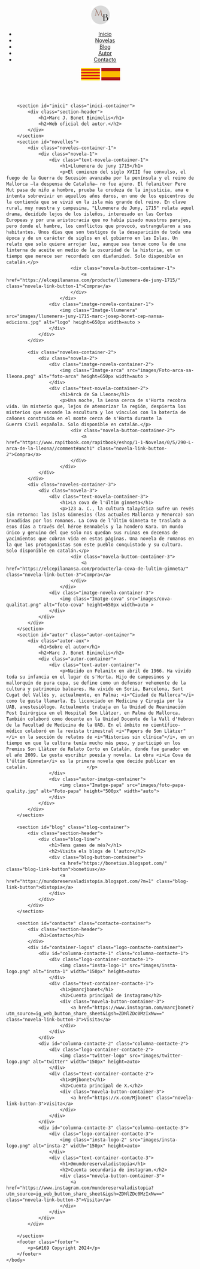 <!DOCTYPE html>

<html>
    <head>
        <meta charset="utf-8">
        <meta http-equiv="X-UA-Compatible" content="IE=edge">
        <title>Navbar</title>
        <meta name="description" content="">
        <meta name="viewport" content="width=device-width, initial-scale=1">
        <link rel="stylesheet" href="styles.css">
    </head>
    <body>
        <header>
            <div class="navbar_container">
                <img class="logo" src="images/logo_218px.png" alt="logo" width="50px" height=auto>
                <nav>
                    <ul class="nav__links">
                        <li><a href="#inici">Inicio</a></li>
                        <li><a href="#novelles">Novelas</a></li>
                        <li><a href="#blog">Blog</a></li>
                        <li><a href="#autor">Autor</a></li>
                        <li><a href="#contacte">Contacto</a></li>
                    </ul>
                </nav>
                <div class="flag_container">
                    <img class="cat" src="images/senyera.png" alt="cat" width="50px" height=auto>
                    <img class="esp" src="images/espanya.png" alt="esp" width="50px" height=auto>
                </div>
            </div>
        </header>

        <section id="inici" class="inici-container">
            <div class="section-header">
                <h1>Marc J. Bonet Binimelis</h1>
                <h2>Web oficial del autor.</h2>
            </div>
        </section>
        <section id="novelles">
            <div class="noveles-container-1">
                <div class="novela-1">
                    <div class="text-novela-container-1"> 
                        <h1>Llumenera de juny 1715</h1>
                        <p>El comienzo del siglo XVIII fue convulso, el fuego de la Guerra de Sucesión avanzaba por la península y el reino de Mallorca —la despensa de Cataluña— no fue ajeno. El felanitxer Pere Mut pasa de niño a hombre, prueba la crudeza de la injusticia, ama e intenta sobrevivir en aquellos años duros, en uno de los epicentros de la contienda que se vivió en la isla más grande del reino. En clave rural, muy nuestra y campesina, "Llumenera de Juny, 1715" relata aquel drama, decidido lejos de los isleños, interesado en las Cortes Europeas y por una aristocracia que no había pisado nuestros parajes, pero donde el hambre, los conflictos que provocó, estrangularon a sus habitantes. Unos días que son testigos de la desaparición de toda una época y de un carácter de siglos en el gobierno en las Islas. Un relato que solo quiere arrojar luz, aunque sea tenue como la de una linterna de aceite en medio de la oscuridad de la historia, en un tiempo que merece ser recordado con diafanidad. Solo disponible en catalán.</p>
                            <div class="novela-button-container-1">
                                <a href="https://elcepilanansa.com/producte/llumenera-de-juny-1715/" class="novela-link-button-1">Compra</a>
                            </div>
                        </div>
                    <div class="imatge-novela-container-1">
                        <img class="Imatge-llumenera" src="images/llumenera-juny-1715-marc-josep-bonet-cep-nansa-edicions.jpg" alt="logo" height=650px width=auto >
                    </div>
                </div>
            </div>
        
            <div class="noveles-container-2">
                <div class="novela-2">
                    <div class="imatge-novela-container-2">
                        <img class="Imatge-arca" src="images/Foto-arca-sa-lleona.png" alt="foto-arca" height=650px width=auto >
                    </div>
                    <div class="text-novela-container-2"> 
                        <h1>Arcà de Sa Lleona</h1>
                        <p>Una noche, la Leona cerca de s'Horta recobra vida. Un misterio que, lejos de atemorizar la región, despierta los misterios que esconde la escultura y los vínculos con la batería de cañones construida en el monte cerca de s'Horta durante la Guerra Civil española. Solo disponible en catalán.</p>
                            <div class="novela-button-container-2">
                                <a href="https://www.rapitbook.com/rapitbook/eshop/1-1-Novelas/0/5/290-L-arca-de-la-lleona//comment#anch1" class="novela-link-button-2">Compra</a>
                            </div>
                        </div>
                </div>
            </div>
            <div class="noveles-container-3">
                <div class="novela-3">
                    <div class="text-novela-container-3"> 
                        <h1>La cova de l'últim gimneta</h1>
                        <p>123 a. C., la cultura talayótica sufre un revés sin retorno: las Islas Gimnesias (las actuales Mallorca y Menorca) son invadidas por los romanos. La Cova de l’Últim Gimneta te traslada a esos días a través del héroe Bennabels y la hondero Kara. Un mundo único y genuino del que solo nos quedan sus ruinas en decenas de yacimientos que cobran vida en estas páginas. Una novela de romanos en la que los protagonistas son este pueblo conquistado y su cultura. Solo disponible en catalán.</p>
                            <div class="novela-button-container-3">
                                <a href="https://elcepilanansa.com/producte/la-cova-de-lultim-gimneta/" class="novela-link-button-3">Compra</a>
                            </div>
                        </div>
                    <div class="imatge-novela-container-3">
                        <img class="Imatge-cova" src="images/cova-qualitat.png" alt="foto-cova" height=650px width=auto >
                    </div>
                </div>
            </div>
        </section>
        <section id="autor" class="autor-container">
            <div class="autor-aux">
                <h1>Sobre el autor</h1>
                <h2>Marc J. Bonet Binimelis</h2>
                <div class="autor-container">
                    <div class="text-autor-container">
                        <p>Nacido en Felanitx en abril de 1966. Ha vivido toda su infancia en el lugar de s'Horta. Hijo de campesinos y mallorquín de pura cepa, se define como un defensor vehemente de la cultura y patrimonio baleares. Ha vivido en Soria, Barcelona, Sant Cugat del Vallès y, actualmente, en Palma; <i>"Ciudad de Mallorca"</i> como le gusta llamarla. Es licenciado en Medicina y Cirugía por la UAB, anestesiólogo. Actualmente trabaja en la Unidad de Reanimación Post Quirúrgica en el Hospital Son Llàtzer, en Palma de Mallorca. También colaboró como docente en la Unidad Docente de la Vall d'Hebron de la Facultad de Medicina de la UAB. En el ámbito no científico-médico colaboró en la revista trimestral <i>"Papers de Son Llàtzer"</i> en la sección de relatos de <i>"Historias sin clínica"</i>, en un tiempo en que la cultura tenía mucho más peso, y participó en los Premios Son Llàtzer de Relato Corto en Catalán, donde fue ganador en el año 2009. Le gusta escribir poesía y novela. La obra <i>La Cova de l'últim Gimneta</i> es la primera novela que decide publicar en catalán.                      </p>
                    </div>
                    <div class="autor-imatge-container">
                        <img class="Imatge-papa" src="images/foto-papa-quality.jpg" alt="Foto-papa" height="500px" width="auto">
                    </div>
                </div>
            </div>
        </section>
        
        <section id="blog" class="blog-container">
            <div class="section-header">
                <div class="blog-line">
                    <h1>Tens ganes de més?</h1>
                    <h2>Visita els blogs de l'autor</h2>
                    <div class="blog-button-container">
                        <a href="https://bonetius.blogspot.com/" class="blog-link-button">bonetius</a>
                        <a href="https://mundoreservaladistopia.blogspot.com/?m=1" class="blog-link-button">distopia</a>
                    </div>
                </div>
            </div>
        </section>

        <section id="contacte" class="contacte-container">
            <div class="section-header">
                <h1>Contacto</h1>
            </div>
            <div id="container-logos" class="logo-contacte-container">
                <div id="columna-contacte-1" class="columna-contacte-1">
                    <div class="logo-container-contacte-1">
                        <img class="insta-logo-1" src="images/insta-logo.png" alt="insta-1" width="150px" height=auto>
                    </div>
                    <div class="text-container-contacte-1">
                        <h1>@marcjbonet</h1>
                        <h2>Cuenta principal de instagram</h2>
                        <div class="novela-button-container-3">
                            <a href="https://www.instagram.com/marcjbonet?utm_source=ig_web_button_share_sheet&igsh=ZDNlZDc0MzIxNw==" class="novela-link-button-3">Visita</a>
                        </div>
                    </div>    
                </div>
                <div id="columna-contacte-2" class="columna-contacte-2">
                    <div class="logo-container-contacte-2">
                        <img class="twitter-logo" src="images/twitter-logo.png" alt="twitter" width="150px" height=auto>
                    </div>
                    <div class="text-container-contacte-2">
                        <h1>@Mjbonet</h1>
                        <h2>Cuenta principal de X.</h2>
                        <div class="novela-button-container-3">
                            <a href="https://x.com/Mjbonet" class="novela-link-button-3">Visita</a>
                        </div>
                    </div>    
                </div>
                <div id="columna-contacte-3" class="columna-contacte-3">
                    <div class="logo-container-contacte-3">
                        <img class="insta-logo-2" src="images/insta-logo.png" alt="insta-2" width="150px" height=auto>
                    </div>
                    <div class="text-container-contacte-3">
                        <h1>@mundoreservaladistopia</h1>
                        <h2>Cuenta secundaria de instagram.</h2>
                        <div class="novela-button-container-3">
                            <a href="https://www.instagram.com/mundoreservaladistopia?utm_source=ig_web_button_share_sheet&igsh=ZDNlZDc0MzIxNw==" class="novela-link-button-3">Visita</a>
                        </div>
                    </div>    
                </div>    
            </div>
            
        </section>
        <footer class="footer">
            <p>&#169 Copyright 2024</p>
        </footer>
    </body>
</html>